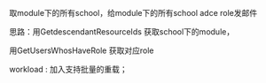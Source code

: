 取module下的所有school，给module下的所有school adce role发邮件

思路：用GetdescendantResourceIds 获取school下的module，

用GetUsersWhosHaveRole 获取对应role

workload : 加入支持批量的重载；



